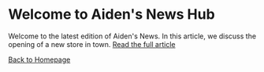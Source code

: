 <h1>Welcome to Aiden's News Hub</h1>

<p>Welcome to the latest edition of Aiden's News. In this article, we discuss the opening of a new store in town. <a href="Aiden_Ortiz.html">Read the full article</a></p>
<a href="index.html">Back to Homepage</a>

